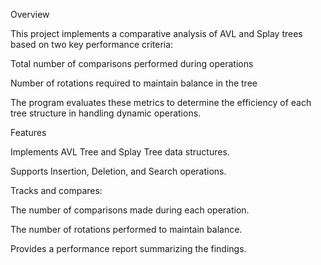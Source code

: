 Overview

This project implements a comparative analysis of AVL and Splay trees based on two key performance criteria:

Total number of comparisons performed during operations

Number of rotations required to maintain balance in the tree

The program evaluates these metrics to determine the efficiency of each tree structure in handling dynamic operations.

Features

Implements AVL Tree and Splay Tree data structures.

Supports Insertion, Deletion, and Search operations.

Tracks and compares:

The number of comparisons made during each operation.

The number of rotations performed to maintain balance.

Provides a performance report summarizing the findings.
